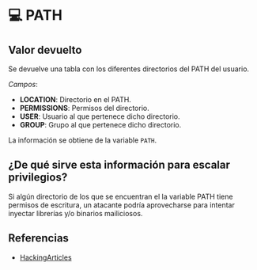 # 💻 PATH

## Valor devuelto
Se devuelve una tabla con los diferentes directorios del PATH del usuario.

*Campos*:
- **LOCATION**: Directorio en el PATH.
- **PERMISSIONS**: Permisos del directorio.
- **USER**: Usuario al que pertenece dicho directorio.
- **GROUP**: Grupo al que pertenece dicho directorio.

La información se obtiene de la variable `PATH`.

## ¿De qué sirve esta información para escalar privilegios?
Si algún directorio de los que se encuentran el la variable PATH tiene permisos de escritura, un atacante podría aprovecharse para intentar inyectar librerías y/o binarios mailiciosos.

## Referencias
- [HackingArticles](https://www.hackingarticles.in/linux-privilege-escalation-using-path-variable/)
